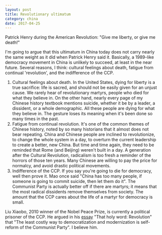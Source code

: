```yaml
---
layout: post
title: Revolutionary ultimatum
category: china 
date: 2017-04-25
---
```


Patrick Henry during the American Revolution: "Give me liberty, or give me death!"

I'm going to argue that this ultimatum in China today does not carry nearly the same weight as it did when Patrick Henry said it. Basically, a 1989-like democracy movement in China is unlikely to succeed, at least in the near future. Several reasons, I think: cultural feelings about death, fatigue from continual 'revolution', and the indifference of the CCP.

1. Cultural feelings about death. In the United States, dying for liberty is a true sacrifice: life is sacred, and should not be easily given for an unjust cause. We rarely hear of revolutionary martyrs, people who died for what they believe in. On the other hand, nearly every page of my Chinese history textbook mentions suicide, whether it be by a leader, a dissident, or a whole demographic. All these people are dying for what they believe in. The gesture loses its meaning when it's been done so many times in the past.
2. Fatigue from continual revolution. It's one of the common themes of Chinese history, noted by so many historians that it almost does not bear repeating. China and Chinese people are inclined to revolutionize, to change the whole system in a day, to overturn the current leadership to create a better, new China. But time and time again, they need to be reminded that Rome (and Beijing) weren't built in a day. A generation after the Cultural Revolution, radicalism is too fresh a reminder of the horrors of those ten years. Many Chinese are willing to pay the price for normalcy, and avoid drastic political movements.
3. Indifference of the CCP. If you say you're going to die for democracy, well then prove it. Mao once said "China has too many people, if someone is going to commit suicide, then let them do it". The Communist Party is actually better off if there are martyrs; it means that the most radical dissidents remove themselves from society. The amount that the CCP cares about the life of a martyr for democracy is small.

Liu Xiaobo, 2010 winner of the Nobel Peace Prize, is currently a political prisoner of the CCP. He argued in his [essay](http://www.tsquare.tv/links/LiuXiaobo.html) "That holy word: Revolution" that "The least costly way to democratization and modernization is self-reform of the Communist Party". I believe him.
